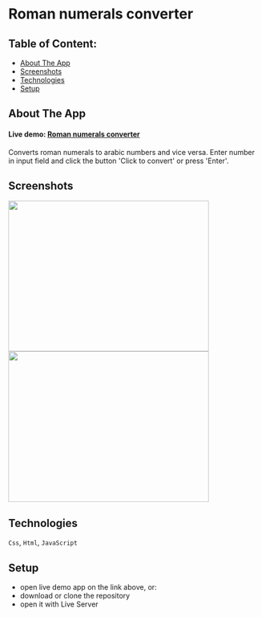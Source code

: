 # Roman numerals converter

## Table of Content:

- [About The App](#about-the-app)
- [Screenshots](#screenshots)
- [Technologies](#technologies)
- [Setup](#setup)

## About The App

<h4>Live demo: <a href='https://numeralconverterzlo.netlify.app'>Roman numerals converter</a></h4>

Converts roman numerals to arabic numbers and vice versa. Enter number in input field and click the button 'Click to convert' or press 'Enter'.


## Screenshots
<span>
<img src='https://github.com/user-attachments/assets/16b9a6db-8836-4191-bb6f-5ee9d7d72f06' width="400" height="300">
</span>

<span>
<img src='https://github.com/user-attachments/assets/73bc9cfc-97c3-4110-9bb5-119dc9afd5a9' width="400" height="300">
</span>

## Technologies
`Css`, `Html`, `JavaScript`

## Setup
- open live demo app on the link above, or:
- download or clone the repository
- open it with Live Server 
